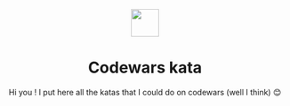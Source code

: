 <div align="center">
  <img height="50" src="https://camo.githubusercontent.com/5334ac63cec7844521712c1f88727711dc1dc6a8b2a6ea85612408869f8dfef9/687474703a2f2f7777772e736f66746c61622e6e7475612e67722f7e6e69636b69652f696d616765732f6c6f676f2f636f6465776172732e706e67">
  <h1>Codewars kata</h1>
  <span>Hi you ! I put here all the katas that I could do on codewars (well I think) 😊</span>
</div>
